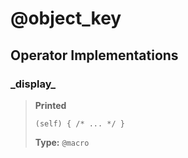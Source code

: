 # **@object_key**

## Operator Implementations

### \_display\_

>**Printed**
>
>```spwn
>(self) { /* ... */ }
>```
>
>**Type:** `@macro`
>
